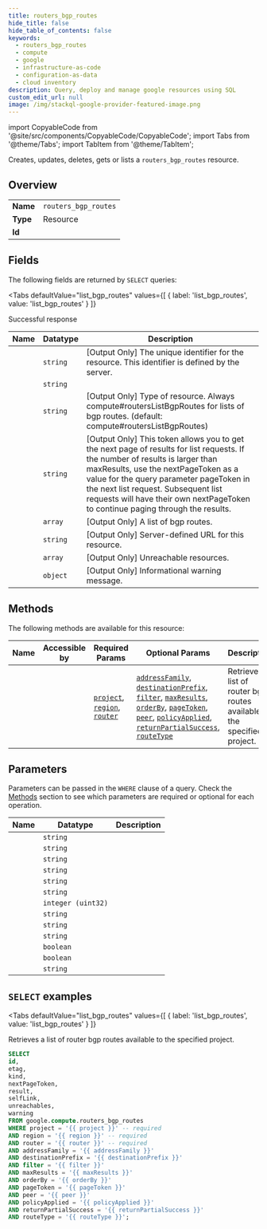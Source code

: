 ```yaml
--- 
title: routers_bgp_routes
hide_title: false
hide_table_of_contents: false
keywords:
  - routers_bgp_routes
  - compute
  - google
  - infrastructure-as-code
  - configuration-as-data
  - cloud inventory
description: Query, deploy and manage google resources using SQL
custom_edit_url: null
image: /img/stackql-google-provider-featured-image.png
---
```


import CopyableCode from '@site/src/components/CopyableCode/CopyableCode';
import Tabs from '@theme/Tabs';
import TabItem from '@theme/TabItem';

Creates, updates, deletes, gets or lists a <code>routers_bgp_routes</code> resource.

## Overview
<table><tbody>
<tr><td><b>Name</b></td><td><code>routers_bgp_routes</code></td></tr>
<tr><td><b>Type</b></td><td>Resource</td></tr>
<tr><td><b>Id</b></td><td><CopyableCode code="google.compute.routers_bgp_routes" /></td></tr>
</tbody></table>

## Fields

The following fields are returned by `SELECT` queries:

<Tabs
    defaultValue="list_bgp_routes"
    values={[
        { label: 'list_bgp_routes', value: 'list_bgp_routes' }
    ]}
>
<TabItem value="list_bgp_routes">

Successful response

<table>
<thead>
    <tr>
    <th>Name</th>
    <th>Datatype</th>
    <th>Description</th>
    </tr>
</thead>
<tbody>
<tr>
    <td><CopyableCode code="id" /></td>
    <td><code>string</code></td>
    <td>[Output Only] The unique identifier for the resource. This identifier is defined by the server.</td>
</tr>
<tr>
    <td><CopyableCode code="etag" /></td>
    <td><code>string</code></td>
    <td></td>
</tr>
<tr>
    <td><CopyableCode code="kind" /></td>
    <td><code>string</code></td>
    <td>[Output Only] Type of resource. Always compute#routersListBgpRoutes for lists of bgp routes. (default: compute#routersListBgpRoutes)</td>
</tr>
<tr>
    <td><CopyableCode code="nextPageToken" /></td>
    <td><code>string</code></td>
    <td>[Output Only] This token allows you to get the next page of results for list requests. If the number of results is larger than maxResults, use the nextPageToken as a value for the query parameter pageToken in the next list request. Subsequent list requests will have their own nextPageToken to continue paging through the results.</td>
</tr>
<tr>
    <td><CopyableCode code="result" /></td>
    <td><code>array</code></td>
    <td>[Output Only] A list of bgp routes.</td>
</tr>
<tr>
    <td><CopyableCode code="selfLink" /></td>
    <td><code>string</code></td>
    <td>[Output Only] Server-defined URL for this resource.</td>
</tr>
<tr>
    <td><CopyableCode code="unreachables" /></td>
    <td><code>array</code></td>
    <td>[Output Only] Unreachable resources.</td>
</tr>
<tr>
    <td><CopyableCode code="warning" /></td>
    <td><code>object</code></td>
    <td>[Output Only] Informational warning message.</td>
</tr>
</tbody>
</table>
</TabItem>
</Tabs>

## Methods

The following methods are available for this resource:

<table>
<thead>
    <tr>
    <th>Name</th>
    <th>Accessible by</th>
    <th>Required Params</th>
    <th>Optional Params</th>
    <th>Description</th>
    </tr>
</thead>
<tbody>
<tr>
    <td><a href="#list_bgp_routes"><CopyableCode code="list_bgp_routes" /></a></td>
    <td><CopyableCode code="select" /></td>
    <td><a href="#parameter-project"><code>project</code></a>, <a href="#parameter-region"><code>region</code></a>, <a href="#parameter-router"><code>router</code></a></td>
    <td><a href="#parameter-addressFamily"><code>addressFamily</code></a>, <a href="#parameter-destinationPrefix"><code>destinationPrefix</code></a>, <a href="#parameter-filter"><code>filter</code></a>, <a href="#parameter-maxResults"><code>maxResults</code></a>, <a href="#parameter-orderBy"><code>orderBy</code></a>, <a href="#parameter-pageToken"><code>pageToken</code></a>, <a href="#parameter-peer"><code>peer</code></a>, <a href="#parameter-policyApplied"><code>policyApplied</code></a>, <a href="#parameter-returnPartialSuccess"><code>returnPartialSuccess</code></a>, <a href="#parameter-routeType"><code>routeType</code></a></td>
    <td>Retrieves a list of router bgp routes available to the specified project.</td>
</tr>
</tbody>
</table>

## Parameters

Parameters can be passed in the `WHERE` clause of a query. Check the [Methods](#methods) section to see which parameters are required or optional for each operation.

<table>
<thead>
    <tr>
    <th>Name</th>
    <th>Datatype</th>
    <th>Description</th>
    </tr>
</thead>
<tbody>
<tr id="parameter-project">
    <td><CopyableCode code="project" /></td>
    <td><code>string</code></td>
    <td></td>
</tr>
<tr id="parameter-region">
    <td><CopyableCode code="region" /></td>
    <td><code>string</code></td>
    <td></td>
</tr>
<tr id="parameter-router">
    <td><CopyableCode code="router" /></td>
    <td><code>string</code></td>
    <td></td>
</tr>
<tr id="parameter-addressFamily">
    <td><CopyableCode code="addressFamily" /></td>
    <td><code>string</code></td>
    <td></td>
</tr>
<tr id="parameter-destinationPrefix">
    <td><CopyableCode code="destinationPrefix" /></td>
    <td><code>string</code></td>
    <td></td>
</tr>
<tr id="parameter-filter">
    <td><CopyableCode code="filter" /></td>
    <td><code>string</code></td>
    <td></td>
</tr>
<tr id="parameter-maxResults">
    <td><CopyableCode code="maxResults" /></td>
    <td><code>integer (uint32)</code></td>
    <td></td>
</tr>
<tr id="parameter-orderBy">
    <td><CopyableCode code="orderBy" /></td>
    <td><code>string</code></td>
    <td></td>
</tr>
<tr id="parameter-pageToken">
    <td><CopyableCode code="pageToken" /></td>
    <td><code>string</code></td>
    <td></td>
</tr>
<tr id="parameter-peer">
    <td><CopyableCode code="peer" /></td>
    <td><code>string</code></td>
    <td></td>
</tr>
<tr id="parameter-policyApplied">
    <td><CopyableCode code="policyApplied" /></td>
    <td><code>boolean</code></td>
    <td></td>
</tr>
<tr id="parameter-returnPartialSuccess">
    <td><CopyableCode code="returnPartialSuccess" /></td>
    <td><code>boolean</code></td>
    <td></td>
</tr>
<tr id="parameter-routeType">
    <td><CopyableCode code="routeType" /></td>
    <td><code>string</code></td>
    <td></td>
</tr>
</tbody>
</table>

## `SELECT` examples

<Tabs
    defaultValue="list_bgp_routes"
    values={[
        { label: 'list_bgp_routes', value: 'list_bgp_routes' }
    ]}
>
<TabItem value="list_bgp_routes">

Retrieves a list of router bgp routes available to the specified project.

```sql
SELECT
id,
etag,
kind,
nextPageToken,
result,
selfLink,
unreachables,
warning
FROM google.compute.routers_bgp_routes
WHERE project = '{{ project }}' -- required
AND region = '{{ region }}' -- required
AND router = '{{ router }}' -- required
AND addressFamily = '{{ addressFamily }}'
AND destinationPrefix = '{{ destinationPrefix }}'
AND filter = '{{ filter }}'
AND maxResults = '{{ maxResults }}'
AND orderBy = '{{ orderBy }}'
AND pageToken = '{{ pageToken }}'
AND peer = '{{ peer }}'
AND policyApplied = '{{ policyApplied }}'
AND returnPartialSuccess = '{{ returnPartialSuccess }}'
AND routeType = '{{ routeType }}';
```
</TabItem>
</Tabs>
